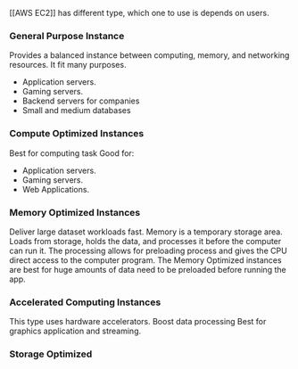[[AWS EC2]] has different type, which one to use is depends on users.

### General Purpose Instance
Provides a balanced instance between computing, memory, and networking resources.
It fit many purposes. 
- Application servers.
- Gaming servers.
- Backend servers for companies
- Small and medium databases

### Compute Optimized Instances
Best for computing task
Good for:
- Application servers.
- Gaming servers.
- Web Applications.

### Memory Optimized Instances
Deliver large dataset workloads fast. 
Memory is a temporary storage area.
Loads from storage, holds the data, and processes it before the computer can run it.
The processing allows for preloading process and gives the CPU direct access to the computer program.
The Memory Optimized instances are best for huge amounts of data need to be preloaded before running the app.

### Accelerated Computing Instances
This type uses hardware accelerators.
Boost data processing
Best for graphics application and streaming.

### Storage Optimized 